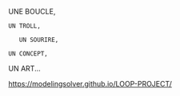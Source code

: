 

UNE BOUCLE,

    UN TROLL,

       UN SOURIRE,

    UN CONCEPT,

UN ART...

https://modelingsolver.github.io/LOOP-PROJECT/
